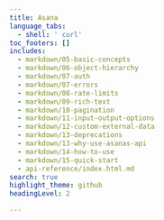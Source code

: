 ```yaml
---
title: Asana
language_tabs:
  - shell: ' curl'
toc_footers: []
includes:
  - markdown/05-basic-concepts
  - markdown/06-object-hierarchy
  - markdown/07-auth
  - markdown/07-errors
  - markdown/08-rate-limits
  - markdown/09-rich-text
  - markdown/10-pagination
  - markdown/11-input-output-options
  - markdown/12-custom-external-data
  - markdown/13-deprecations
  - markdown/13-why-use-asanas-api
  - markdown/14-how-to-use
  - markdown/15-quick-start
  - api-reference/index.html.md
search: true
highlight_theme: github
headingLevel: 2

---
```

